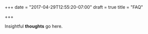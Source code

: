 +++
date = "2017-04-29T12:55:20-07:00"
draft = true
title = "FAQ"

+++

Insightful **thoughts** go here.
